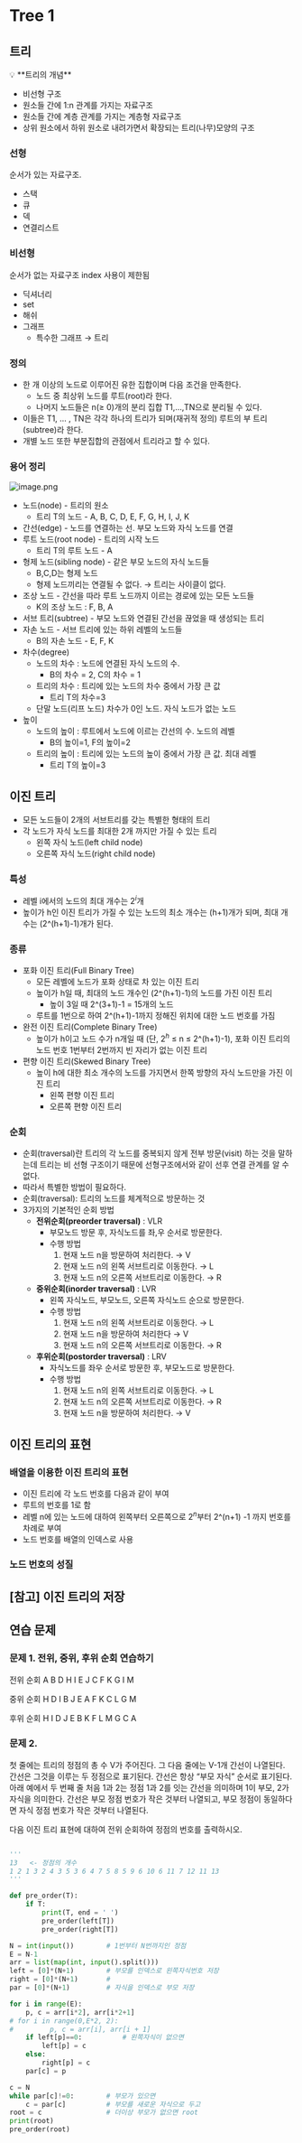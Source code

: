# Tree 1

## 트리

<aside>
💡 **트리의 개념**

- 비선형 구조
- 원소들 간에 1:n 관계를 가지는 자료구조
- 원소들 간에 계층 관계를 가지는 계층형 자료구조
- 상위 원소에서 하위 원소로 내려가면서 확장되는 트리(나무)모양의 구조
</aside>

### 선형

순서가 있는 자료구조.

- 스택
- 큐
- 덱
- 연결리스트

### 비선형

순서가 없는 자료구조 index 사용이 제한됨

- 딕셔너리
- set
- 해쉬
- 그래프
    - 특수한 그래프 → 트리

### 정의

- 한 개 이상의 노드로 이루어진 유한 집합이며 다음 조건을 만족한다.
    - 노드 중 최상위 노드를 루트(root)라 한다.
    - 나머지 노드들은 n(≥ 0)개의 분리 집합 T1,…,TN으로 분리될 수 있다.
- 이들은 T1, … , TN은 각각 하나의 트리가 되며(재귀적 정의) 루트의 부 트리(subtree)라 한다.
- 개별 노드 또한 부분집합의 관점에서 트리라고 할 수 있다.

### 용어 정리

![image.png](./image/tree1.png.png)

- 노드(node) - 트리의 원소
    - 트리 T의 노드 - A, B, C, D, E, F, G, H, I, J, K
- 간선(edge) - 노드를 연결하는 선. 부모 노드와 자식 노드를 연결
- 루트 노드(root node) - 트리의 시작 노드
    - 트리 T의 루트 노드 - A
- 형제 노드(sibling node) - 같은 부모 노드의 자식 노드들
    - B,C,D는 형제 노드
    - 형제 노드끼리는 연결될 수 없다. → 트리는 사이클이 없다.
- 조상 노드 - 간선을 따라 루트 노드까지 이르는 경로에 있는 모든 노드들
    - K의 조상 노드 : F, B, A
- 서브 트리(subtree) - 부모 노드와 연결된 간선을 끊었을 때 생성되는 트리
- 자손 노드 - 서브 트리에 있는 하위 레벨의 노드들
    - B의 자손 노드 - E, F, K
- 차수(degree)
    - 노드의 차수 : 노드에 연결된 자식 노드의 수.
        - B의 차수 = 2, C의 차수 = 1
    - 트리의 차수 : 트리에 있는 노드의 차수 중에서 가장 큰 값
        - 트리 T의 차수=3
    - 단말 노드(리프 노드) 차수가 0인 노드. 자식 노드가 없는 노드
- 높이
    - 노드의 높이 : 루트에서 노드에 이르는 간선의 수. 노드의 레벨
        - B의 높이=1, F의 높이=2
    - 트리의 높이 : 트리에 있는 노드의 높이 중에서 가장 큰 값. 최대 레벨
        - 트리 T의 높이=3

## 이진 트리

- 모든 노드들이 2개의 서브트리를 갖는 특별한 형태의 트리
- 각 노드가 자식 노드를 최대한 2개 까지만 가질 수 있는 트리
    - 왼쪽 자식 노드(left child node)
    - 오른쪽 자식 노드(right child node)

### 특성

- 레벨 i에서의 노드의 최대 개수는 $2^i$개
- 높이가 h인 이진 트리가 가질 수 있는 노드의 최소 개수는 (h+1)개가 되며, 최대 개수는 (2^(h+1)-1)개가 된다.

### 종류

- 포화 이진 트리(Full Binary Tree)
    - 모든 레벨에 노드가 포화 상태로 차 있는 이진 트리
    - 높이가 h일 때, 최대의 노드 개수인 (2^(h+1)-1)의 노드를 가진 이진 트리
        - 높이 3일 때 2^(3+1)-1 = 15개의 노드
    - 루트를 1번으로 하여 2^(h+1)-1까지 정해진 위치에 대한 노드 번호를 가짐
- 완전 이진 트리(Complete Binary Tree)
    - 높이가 h이고 노드 수가 n개일 때 (단, $2^h$ ≤ n ≤ 2^(h+1)-1), 포화 이진 트리의 노드 번호 1번부터 2번까지 빈 자리가 없는 이진 트리
- 편향 이진 트리(Skewed Binary Tree)
    - 높이 h에 대한 최소 개수의 노드를 가지면서 한쪽 방향의 자식 노드만을 가진 이진 트리
        - 왼쪽 편향 이진 트리
        - 오른쪽 편향 이진 트리

### 순회

- 순회(traversal)란 트리의 각 노드를 중복되지 않게 전부 방문(visit) 하는 것을 말하는데 트리는 비 선형 구조이기 때문에 선형구조에서와 같이 선후 연결 관계를 알 수 없다.
- 따라서 특별한 방법이 필요하다.
- 순회(traversal): 트리의 노드를 체계적으로 방문하는 것
- 3가지의 기본적인 순회 방법
    - **전위순회(preorder traversal)** : VLR
        - 부모노드 방문 후, 자식노드를 좌,우 순서로 방문한다.
        - 수행 방법
            1. 현재 노드 n을 방문하여 처리한다. → V
            2. 현재 노드 n의 왼쪽 서브트리로 이동한다. → L
            3. 현재 노드 n의 오른쪽 서브트리로 이동한다. → R
    - **중위순회(inorder traversal)** : LVR
        - 왼쪽 자식노드, 부모노드, 오른쪽 자식노드 순으로 방문한다.
        - 수행 방법
            1. 현재 노드 n의 왼쪽 서브트리로 이동한다. → L
            2. 현재 노드 n을 방문하여 처리한다 → V
            3. 현재 노드 n의 오른쪽 서브트리로 이동한다. → R
    - **후위순회(postorder traversal)** : LRV
        - 자식노드를 좌우 순서로 방문한 후, 부모노드로 방문한다.
        - 수행 방법
            1. 현재 노드 n의 왼쪽 서브트리로 이동한다. → L
            2. 현재 노드 n의 오른쪽 서브트리로 이동한다. → R
            3. 현재 노드 n을 방문하여 처리한다. → V

## 이진 트리의 표현

### 배열을 이용한 이진 트리의 표현

- 이진 트리에 각 노드 번호를 다음과 같이 부여
- 루트의 번호를 1로 함
- 레벨 n에 있는 노드에 대하여 왼쪽부터 오른쪽으로 $2^n$부터 2^(n+1) -1 까지 번호를 차례로 부여
- 노드 번호를 배열의 인덱스로 사용

### 노드 번호의 성질

## [참고] 이진 트리의 저장

## 연습 문제

### 문제 1. 전위, 중위, 후위 순회 연습하기

전위 순회 A B D H I E J C F K G I M

중위 순회 H D I B J E A F K C L G M

후위 순회 H I D J E B K F L M G C A

### 문제 2.

첫 줄에는 트리의 정점의 총 수 V가 주어진다. 그 다음 줄에는 V-1개 간선이 나열된다. 간선은 그것을 이루는 두 정점으로 표기된다. 간선은 항상 “부모 자식” 순서로 표기된다. 아래 예에서 두 번째 줄 처음 1과 2는 정점 1과 2를 잇는 간선을 의미하며 1이 부모, 2가 자식을 의미한다. 간선은 부모 정점 번호가 작은 것부터 나열되고, 부모 정점이 동일하다면 자식 정점 번호가 작은 것부터 나열된다.

다음 이진 트리 표현에 대하여 전위 순회하여 정점의 번호를 출력하시오.

```python

'''
13   <- 정점의 개수
1 2 1 3 2 4 3 5 3 6 4 7 5 8 5 9 6 10 6 11 7 12 11 13
'''

def pre_order(T):
    if T:
        print(T, end = ' ')
        pre_order(left[T])
        pre_order(right[T])

N = int(input())        # 1번부터 N번까지인 정점
E = N-1
arr = list(map(int, input().split()))
left = [0]*(N+1)        # 부모를 인덱스로 왼쪽자식번호 저장
right = [0]*(N+1)       #
par = [0]*(N+1)         # 자식을 인덱스로 부모 저장

for i in range(E):
    p, c = arr[i*2], arr[i*2+1]
# for i in range(0,E*2, 2):
#         p, c = arr[i], arr[i + 1]
    if left[p]==0:          # 왼쪽자식이 없으면
        left[p] = c
    else:
        right[p] = c
    par[c] = p

c = N
while par[c]!=0:        # 부모가 있으면
    c = par[c]          # 부모를 새로운 자식으로 두고
root = c                # 더이상 부모가 없으면 root
print(root)
pre_order(root)
```